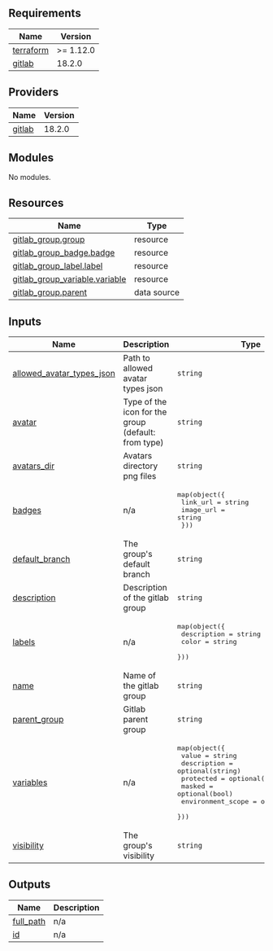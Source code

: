 <!-- BEGIN_TF_DOCS -->
## Requirements

| Name | Version |
|------|---------|
| <a name="requirement_terraform"></a> [terraform](#requirement\_terraform) | >= 1.12.0 |
| <a name="requirement_gitlab"></a> [gitlab](#requirement\_gitlab) | 18.2.0 |

## Providers

| Name | Version |
|------|---------|
| <a name="provider_gitlab"></a> [gitlab](#provider\_gitlab) | 18.2.0 |

## Modules

No modules.

## Resources

| Name | Type |
|------|------|
| [gitlab_group.group](https://registry.terraform.io/providers/gitlabhq/gitlab/18.2.0/docs/resources/group) | resource |
| [gitlab_group_badge.badge](https://registry.terraform.io/providers/gitlabhq/gitlab/18.2.0/docs/resources/group_badge) | resource |
| [gitlab_group_label.label](https://registry.terraform.io/providers/gitlabhq/gitlab/18.2.0/docs/resources/group_label) | resource |
| [gitlab_group_variable.variable](https://registry.terraform.io/providers/gitlabhq/gitlab/18.2.0/docs/resources/group_variable) | resource |
| [gitlab_group.parent](https://registry.terraform.io/providers/gitlabhq/gitlab/18.2.0/docs/data-sources/group) | data source |

## Inputs

| Name | Description | Type | Default | Required |
|------|-------------|------|---------|:--------:|
| <a name="input_allowed_avatar_types_json"></a> [allowed\_avatar\_types\_json](#input\_allowed\_avatar\_types\_json) | Path to allowed avatar types json | `string` | `""` | no |
| <a name="input_avatar"></a> [avatar](#input\_avatar) | Type of the icon for the group (default: from type) | `string` | `""` | no |
| <a name="input_avatars_dir"></a> [avatars\_dir](#input\_avatars\_dir) | Avatars directory png files | `string` | `""` | no |
| <a name="input_badges"></a> [badges](#input\_badges) | n/a | <pre>map(object({<br/>    link_url  = string<br/>    image_url = string<br/>  }))</pre> | `{}` | no |
| <a name="input_default_branch"></a> [default\_branch](#input\_default\_branch) | The group's default branch | `string` | `"main"` | no |
| <a name="input_description"></a> [description](#input\_description) | Description of the gitlab group | `string` | n/a | yes |
| <a name="input_labels"></a> [labels](#input\_labels) | n/a | <pre>map(object({<br/>    description = string<br/>    color       = string<br/>  }))</pre> | `{}` | no |
| <a name="input_name"></a> [name](#input\_name) | Name of the gitlab group | `string` | n/a | yes |
| <a name="input_parent_group"></a> [parent\_group](#input\_parent\_group) | Gitlab parent group | `string` | n/a | yes |
| <a name="input_variables"></a> [variables](#input\_variables) | n/a | <pre>map(object({<br/>    value             = string<br/>    description       = optional(string)<br/>    protected         = optional(bool)<br/>    masked            = optional(bool)<br/>    environment_scope = optional(string)<br/>  }))</pre> | `{}` | no |
| <a name="input_visibility"></a> [visibility](#input\_visibility) | The group's visibility | `string` | `"private"` | no |

## Outputs

| Name | Description |
|------|-------------|
| <a name="output_full_path"></a> [full\_path](#output\_full\_path) | n/a |
| <a name="output_id"></a> [id](#output\_id) | n/a |
<!-- END_TF_DOCS -->